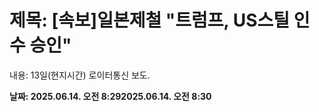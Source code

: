 # **제목: [속보]일본제철 "트럼프, US스틸 인수 승인"**

  내용: 13일(현지시간) 로이터통신 보도.

  **날짜: 2025.06.14. 오전 8:292025.06.14. 오전 8:30**